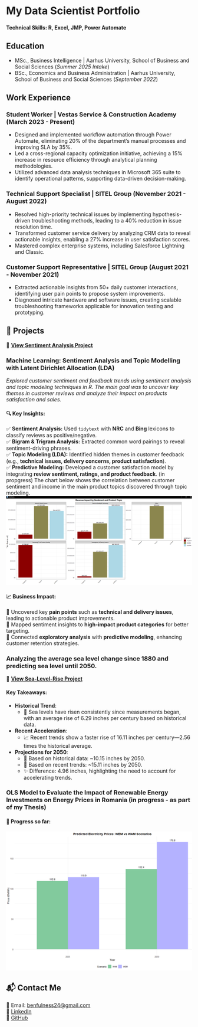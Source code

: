 # My Data Scientist Portfolio

#### Technical Skills: R, Excel, JMP, Power Automate

## Education
- MSc., Business Intelligence | Aarhus University, School of Business and Social Sciences (_Summer 2025 Intake_)
- BSc., Economics and Business Administration | Aarhus University, School of Business and Social Sciences (_September 2022_)

## Work Experience

### Student Worker | Vestas Service & Construction Academy (March 2023 - Present)
- Designed and implemented workflow automation through Power Automate, eliminating 20% of the department’s manual processes and improving SLA by 35%.
- Led a cross-regional capacity optimization initiative, achieving a 15% increase in resource efficiency through analytical planning methodologies.
- Utilized advanced data analysis techniques in Microsoft 365 suite to identify operational patterns, supporting data-driven decision-making.

### Technical Support Specialist | SITEL Group (November 2021 - August 2022)
- Resolved high-priority technical issues by implementing hypothesis-driven troubleshooting methods, leading to a 40% reduction in issue resolution time.
- Transformed customer service delivery by analyzing CRM data to reveal actionable insights, enabling a 27% increase in user satisfaction scores.
- Mastered complex enterprise systems, including Salesforce Lightning and Classic.

### Customer Support Representative | SITEL Group (August 2021 - November 2021)
- Extracted actionable insights from 50+ daily customer interactions, identifying user pain points to propose system improvements.
- Diagnosed intricate hardware and software issues, creating scalable troubleshooting frameworks applicable for innovation testing and prototyping.

## 📝 Projects
🔗 **[View Sentiment Analysis Project](projects/Sentiment-Analysis---Topic-Modelling.html)**
### **Machine Learning: Sentiment Analysis and Topic Modelling with Latent Dirichlet Allocation (LDA)**

*Explored customer sentiment and feedback trends using sentiment analysis and topic modeling techniques in R. The main goal was to uncover key themes in customer reviews and analyze their impact on products satisfaction and sales.*

#### 🔍 **Key Insights:**  
✅ **Sentiment Analysis:** Used `tidytext` with **NRC** and **Bing** lexicons to classify reviews as positive/negative.  
✅ **Bigram & Trigram Analysis:** Extracted common word pairings to reveal sentiment-driving phrases.  
✅ **Topic Modeling (LDA):** Identified hidden themes in customer feedback (e.g., **technical issues, delivery concerns, product satisfaction**).  
✅ **Predictive Modeling:** Developed a customer satisfaction model by integrating **review sentiment, ratings, and product feedback**. (in propgress) 
The chart below shows the correlation between customer sentiment and income in the main product topics discovered through topic modeling. 
![Revenue Impact Model](/assets/img/image.png)

#### 📈 **Business Impact:**  
📌 Uncovered key **pain points** such as **technical and delivery issues**, leading to actionable product improvements.  
📌 Mapped sentiment insights to **high-impact product categories** for better targeting.  
📌 Connected **exploratory analysis** with **predictive modeling**, enhancing customer retention strategies.  

### **Analyzing the average sea level change since 1880 and predicting sea level until 2050.**
🔗 **[View Sea-Level-Rise Project](projects/Sea-Level-Rise.html)**
#### **Key Takeaways:**
- **Historical Trend**:
  - 🌊 Sea levels have risen consistently since measurements began, with an average rise of 6.29 inches per century based on historical data.
- **Recent Acceleration**:
  - 📈 Recent trends show a faster rise of 16.11 inches per century—2.56 times the historical average.
- **Projections for 2050**:
  - 📅 Based on historical data: ~10.15 inches by 2050.
  - 📅 Based on recent trends: ~15.11 inches by 2050.
  - ✨ Difference: 4.96 inches, highlighting the need to account for accelerating trends.

### **OLS Model to Evaluate the Impact of Renewable Energy Investments on Energy Prices in Romania** (in progress - as part of my Thesis)
#### 📆 **Progress so far:**  
![Projection Graph](/assets/img/Capture.PNG)

## 📬 Contact Me  
📩 Email: benfulness24@gmail.com  
🔗 [LinkedIn](https://www.linkedin.com/in/flaviusben)  
🔗 [GitHub](https://github.com/Flaviusben)  
